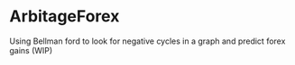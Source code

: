 # ArbitageForex

Using Bellman ford to look for negative cycles in a graph and predict forex gains (WIP)